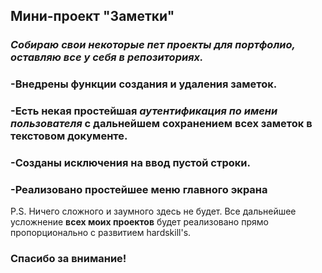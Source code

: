 ## Мини-проект "Заметки" 
### *Собираю свои некоторые пет проекты для портфолио, оставляю все у себя в репозиториях.*
### -Внедрены функции создания и удаления заметок.
### -Есть некая простейшая *аутентификация по имени пользователя* с дальнейшем сохранением всех заметок в текстовом документе.
### -Созданы исключения на ввод пустой строки.
### -Реализовано простейшее меню главного экрана

P.S. Ничего сложного и заумного здесь не будет. Все дальнейшее усложнение **всех моих проектов** будет реализовано прямо пропорционально с развитием hardskill's.
### Спасибо за внимание!

